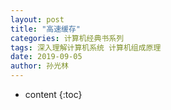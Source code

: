 ```yaml
---
layout: post
title: "高速缓存"
categories: 计算机经典书系列
tags: 深入理解计算机系统 计算机组成原理 
date: 2019-09-05
author: 孙光林
---
```


* content
{:toc}
